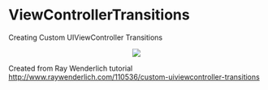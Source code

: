 # ViewControllerTransitions
Creating Custom UIViewController Transitions


<p align="center"><img src="http://cdn3.raywenderlich.com/wp-content/uploads/2015/07/interactive.gif"/></p>


Created from Ray Wenderlich tutorial
http://www.raywenderlich.com/110536/custom-uiviewcontroller-transitions
